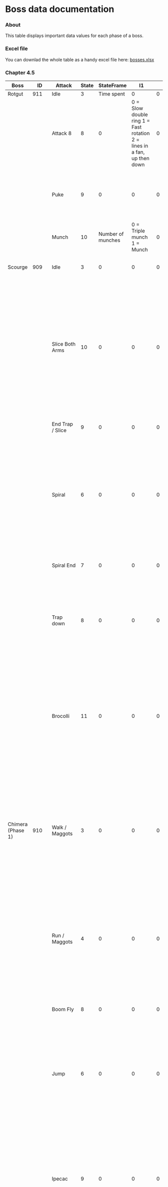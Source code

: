 # Boss data documentation

### About
This table displays important data values for each phase of a boss.

### Excel file
You can downlad the whole table as a handy excel file here: [bosses.xlsx](../../customData/bosses.xlsx)

### Chapter 4.5

|Boss|ID|Attack|State|StateFrame|I1|I2|V1|V2|Animation|Trigger|TriggerFrame|Comments|
|-|-|-|-|-|-|-|-|-|-|-|-|-|
|Rotgut|911|Idle|3|Time spent|0|0|0|0|Idle| | | |
| | |Attack 8|8|0|0 = Slow double ring 1 = Fast rotation 2 = lines in a fan, up then down|0|0|0|Attack1*|Sound1 (Begin) Shoot (Begin) Sound1 (End)|6 42 9| |
| | |Puke|9|0|0|0|0|0|Attack2*|Sound1 (Begin) Sound2 (Begin) Shoot (Begin) Sound1 (End)|8 15 47 14| |
| | |Munch|10|Number of munches|0 = Triple munch 1 = Munch|0|0|0|Munch|Shoot Sound1|6 14| |
|Scourge|909|Idle|3|0|0|0|?|Not used as floats visibly…|Idle IdleLeft IdleRight| | |0xAF2 is the time spent Idle|
| | |Slice Both Arms|10|0|0|0|?|Not used as floats visibly…|SliceLeft / SliceRight / SliceBoth SlicePullRight/Left SlicePullLoopRight/Left|Sound (4) / Shoot (14) Shoot (18) |4 / 14 18 |0xAF6 (16 bits) for attack. Do not switch in the middle of attack. 0 = slice both arms, 1 = slice single arm. If AF6 == 1, attack lasts 60 frames. If AF6 == 0, attack last 240 frames, and bullets are emitted every 30 frames. AF4 (16 bits) is initialy used to detect whether arms have hit walls or not (frame timer)|
| | |End Trap / Slice|9|0|0|0|?|Not used as floats visibly…|TrapEndDown| | |Transition into it once state 10 nears end |
| | |Spiral|6|0|0|0|?|Not used as floats visibly…|HoverStart HoverLoop|Shoot (11) |11 |The angle of the tear is determined by a summon entities like dyn array of floats located at 0xB54. Timer is indicated by 0xAF0 (16 bits), lasts for 240 frames. If the attack is triggered before the list has been initialized, angle will be 0 for the entire attack|
| | |Spiral End|7|0|0|0|?|Not used as floats visibly…|HoverEnd|Shoot (11)|11|Switch happens at the end of the spiral attack, once 0xAF0 reaches 240|
| | |Trap down|8|0|0|0|?|Not used as floats visibly…|TrapDown TrapDownLoop|Sound (4) / Shoot(9) |4 / 9|0xAF6 (16 bits) for attack. Switch can be done at any time and attack will transition. 0 = Lines with holes, 1 = shooting from tentacles. 0xAF0 (16 bits) is the timer |
| | |Brocolli|11|0|0|0|?|Not used as floats visibly…|BrocolliAttack|Sound (10 / 25 / 67) Shoot (46)|10 / 25 / 67 46|AF0 = 0 at beginning of attack, 1 when brocolli fired, 2 upon explosion. Whether it is three attacks depends on HP once attack is initiated, amount of tears in the brocolli depends on HP when brocolli is fired. Animation is looped to allow multiple shots|
|Chimera (Phase 1)|910|Walk / Maggots|3|0|0|0|0|0|WalkHori / WalkVert There is no distinct animation for spitting Magots as the game simply overlays an animation on the top layer of the sprite| | |Transitions after executing State 6.  Maggots can be identified by AF0 (32 bits) == -1 AF0 decreases during this time; transition to State 4 can only be performed when the timer is lower than 29 (because of a bug, if AF0 == -1 this will softlock the boss)|
| | |Run / Maggots|4|0|0|0|0|0|RunHori / RunVert No distinct animation for maggots for the same reason| | |Transitions after spending a certain time in State 3. Maggots can be identified by AF0 (32 bits) == -1 AF4 (32 bits) indicates how much time is spent in the state. Transitions automatically if health drops below 50%|
| | |Boom Fly|8|0|0|0|0|0|SpitFly|Shoot (spawn) Jump (throw)|21 41|Only performed if State = 3. The fly is part of the sprite, replacing the enemy is difficult|
| | |Jump|6|0|0|0|0|0|Leap|Jump Shoot|14, 39 28, 54|Only performed if State = 4. AF4 (32 bits) indicates how many jumps have been performed. If AF4 != 0, landing will trigger shockwaves, if AF4 == 0 landing will trigger bullets|
| | |Ipecac|9|0|0|0|0|0|FallBack|Jump Shoot|13 23|Only performed if State = 3. AF4 (32 bits) indicates how much time is spent in the state. Projectiles are fired every two frames once trigger emitted (can be checked using AF4). AF4 is used as a position offset for the projectiles as the tears are fired in an arc.|
| | |Transition|7|0|0|0|0|0|Trip*|Shoot|9|This replaces the transition to State 6 if Chimera has less than 50% HP|
|Chimera Body (Phase 2)|910.1|Walk|3|0|0|0|0|V2 is used as four integral bytes|WalkHoriHeadless / WalkVertHeadless| | |Transition back after State 11. 0xB0C (8 bits) decreases by 1 every 16 frames at which point there is a 1/60 % chance the body transitions into State 4|
| | |Brimstone|10|0|0|0|0|0|BrimstoneStart BrimstoneLoop BrimstoneEnd|Jump, Shoot  Jump|4, 14  8|AF4 seems to represent how many triggers have been fired (why ?)|
| | |Run|4|0|0|0|0|0|RunHoriHeadless / RunVertHeadless| | |AF4 (32 bits) indicates how much time spent. Transitions into 11 after 100 frames|
| | |Slide|11|0|0|0|0|0|RollBegin Roll RollEnd| | |AF4 (32 bits) indicates how much time spent. Once done, back to 3 and 0xB0C (8 bits) is set to 0xF|
| | |Throw Head|16|0|0|0|0|0|ThrowHead| | | |
|Chimera Head (Phase 2)|910,2|Idle|3|Time spent|0|0|0|0|Idle| | | |
| | |Hop|6|-1|0|Number of consecutive hops|A point in the general direction of the hop|0|Jump|Jump Shoot|7 19| |
| | |Bullets|8|Time spent|0|0|0|0|Shoot|Shoot|24| |
| | |Dash|9|0|0|0|0|0|ChargeAnnounce| | |Only on very first dash|
| | | |10|0|Set to 1 if Chimera targets the body|0|0|0|ChargeBegin ChargeLoop ChargeEndShort ChargeEnd| | |ChargeEndShort while performing the first two dashes, ChargeEnd on the last if not on the body|
